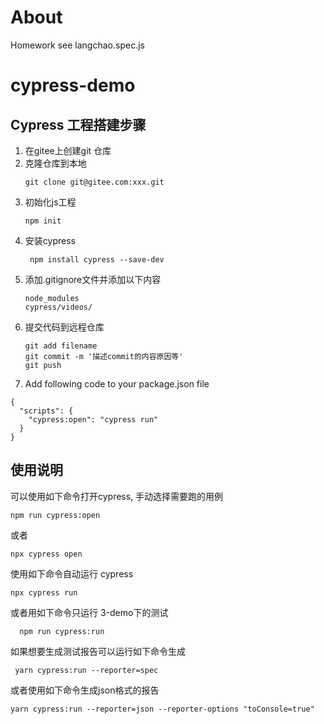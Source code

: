 # About

Homework see langchao.spec.js

# cypress-demo

## Cypress 工程搭建步骤

1. 在gitee上创建git 仓库
2. 克隆仓库到本地
   ```
   git clone git@gitee.com:xxx.git
   ```
3. 初始化js工程  
    ``` 
    npm init
    ```
4. 安装cypress 
   ```
    npm install cypress --save-dev
    ```
5. 添加.gitignore文件并添加以下内容
   ```
   node_modules
   cypress/videos/
   ```
6. 提交代码到远程仓库
    ```
    git add filename   
    git commit -m '描述commit的内容原因等'
    git push
    ```
7. Add following code to your package.json file
```
{
  "scripts": {
    "cypress:open": "cypress run"
  }
}
```

## 使用说明

可以使用如下命令打开cypress, 手动选择需要跑的用例
  ```
  npm run cypress:open
  ```
或者
  ```
  npx cypress open
  ```

使用如下命令自动运行 cypress
  ```
  npx cypress run
  ```
或者用如下命令只运行 3-demo下的测试
```
  npm run cypress:run
```

如果想要生成测试报告可以运行如下命令生成
```
 yarn cypress:run --reporter=spec
```
或者使用如下命令生成json格式的报告
```
yarn cypress:run --reporter=json --reporter-options "toConsole=true"
```